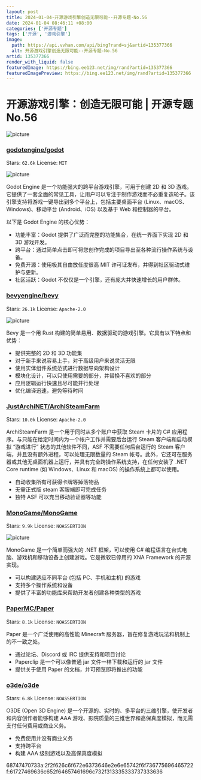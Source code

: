 ```yaml
---
layout: post
title: 2024-01-04-开源游戏引擎创造无限可能--开源专题-No.56
date: 2024-01-04 08:46:11 +08:00
categories: ['开源专题']
tags: ['开源', '游戏引擎']
image:
  path: https://api.vvhan.com/api/bing?rand=sj&artid=135377366
  alt: 开源游戏引擎创造无限可能--开源专题-No.56
artid: 135377366
render_with_liquid: false
featuredImage: https://bing.ee123.net/img/rand?artid=135377366
featuredImagePreview: https://bing.ee123.net/img/rand?artid=135377366
---
```


# 开源游戏引擎：创造无限可能 | 开源专题 No.56

![picture](https://i-blog.csdnimg.cn/blog_migrate/ebe681e2de71d1f850a094f0773f5d53.png)

### [godotengine/godot](https://github.com/godotengine/godot)

Stars:
`62.6k`
License:
`MIT`

![picture](https://i-blog.csdnimg.cn/blog_migrate/52a5073560388896cb172e437e7530dc.jpeg)

Godot Engine 是一个功能强大的跨平台游戏引擎，可用于创建 2D 和 3D 游戏。它提供了一套全面的常见工具，让用户可以专注于制作游戏而不必重复造轮子。该引擎支持将游戏一键导出到多个平台上，包括主要桌面平台 (Linux、macOS、Windows)、移动平台 (Android、iOS) 以及基于 Web 和控制器的平台。

以下是 Godot Engine 的核心优势：

* 功能丰富：Godot 提供了广泛而完整的功能集合，在统一界面下实现 2D 和 3D 游戏开发。
* 跨平台：通过简单点击即可将您创作完成的项目导出至各种流行操作系统与设备。
* 免费开源：使用极其自由放任度很高 MIT 许可证发布，并得到社区驱动式维护与更新。
* 社区活跃：Godot 不仅仅是一个引擎，还有庞大并快速增长的用户群体。

### [bevyengine/bevy](https://github.com/bevyengine/bevy)

Stars:
`26.1k`
License:
`Apache-2.0`

![picture](https://i-blog.csdnimg.cn/blog_migrate/0bc83ba1ea41d20b3bc8b8c26c922e05.png)

Bevy 是一个用 Rust 构建的简单易用、数据驱动的游戏引擎。它具有以下特点和优势：

* 提供完整的 2D 和 3D 功能集
* 对于新手来说容易上手，对于高级用户来说灵活无限
* 使用实体组件系统范式进行数据导向架构设计
* 模块化设计，可以只使用需要的部分，并替换不喜欢的部分
* 应用逻辑运行快速且尽可能并行处理
* 优化编译迅速，避免等待时间

### [JustArchiNET/ArchiSteamFarm](https://github.com/JustArchiNET/ArchiSteamFarm)

Stars:
`10.0k`
License:
`Apache-2.0`

ArchiSteamFarm 是一个用于同时从多个账户中获取 Steam 卡片的 C# 应用程序。与只能在给定时间内为一个帐户工作并需要后台运行 Steam 客户端和启动模拟 “游戏进行” 状态的其他软件不同，ASF 不需要任何后台运行的 Steam 客户端，并且没有额外进程，可以处理无限数量的 Steam 帐号。此外，它还可在服务器或其他无桌面机器上运行，并具有完全跨操作系统支持，在任何安装了 .NET Core runtime (如 Windows、Linux 和 macOS) 的操作系统上都可以使用。

* 自动收集所有可获得卡牌等掉落物品
* 无需正式版 steam 客服端即可完成任务
* 独特 ASF 可以充当移动验证器等功能

### [MonoGame/MonoGame](https://github.com/MonoGame/MonoGame)

Stars:
`9.9k`
License:
`NOASSERTION`

![picture](https://i-blog.csdnimg.cn/blog_migrate/a776633be5dcc56ea1ae844efd35ce4b.png)

MonoGame 是一个简单而强大的 .NET 框架，可以使用 C# 编程语言在台式电脑、游戏机和移动设备上创建游戏。它是微软已停用的 XNA Framework 的开源实现。

* 可以构建适应不同平台 (包括 PC、手机和主机) 的游戏
* 支持多个操作系统和设备
* 提供了丰富的功能库来帮助开发者创建各种类型的游戏

### [PaperMC/Paper](https://github.com/PaperMC/Paper)

Stars:
`8.1k`
License:
`NOASSERTION`

Paper 是一个广泛使用的高性能 Minecraft 服务器，旨在修复游戏玩法和机制上的不一致之处。

* 通过论坛、Discord 或 IRC 提供支持和项目讨论
* Paperclip 是一个可以像普通 jar 文件一样下载和运行的 jar 文件
* 提供关于使用 Paper 的文档，并可预览即将推出的功能

### [o3de/o3de](https://github.com/o3de/o3de)

Stars:
`6.8k`
License:
`NOASSERTION`

O3DE (Open 3D Engine) 是一个开源的、实时的、多平台的三维引擎，使开发者和内容创作者能够构建 AAA 游戏、影院质量的三维世界和高保真度模拟，而无需支付任何费用或商业义务。

* 免费使用并没有商业义务
* 支持跨平台
* 构建 AAA 级别游戏以及高保真度模拟

68747470733a:2f2f626c6f672e6373646e2e6e65742f6f736775696465722f:61727469636c652f64657461696c732f313335333737333636